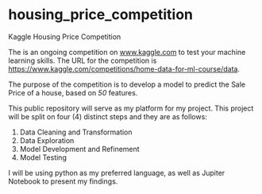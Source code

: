 # housing_price_competition
Kaggle Housing Price Competition

The is an ongoing competition on www.kaggle.com to test your machine learning skills.  The URL for the competition is https://www.kaggle.com/competitions/home-data-for-ml-course/data.

The purpose of the competition is to develop a model to predict the Sale Price of a house, based on *50* features. 

This public repository will serve as my platform for my project.  This project will be split on four (4) distinct steps and they are as follows:

1. Data Cleaning and Transformation
2. Data Exploration
3. Model Development and Refinement
4. Model Testing

I will be using python as my preferred language, as well as Jupiter Notebook to present my findings.
